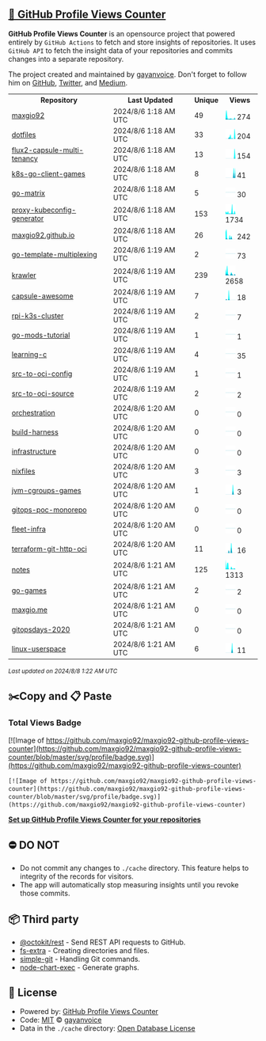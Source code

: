 ## [🚀 GitHub Profile Views Counter](https://github.com/gayanvoice/github-profile-views-counter)
**GitHub Profile Views Counter** is an opensource project that powered entirely by  `GitHub Actions` to fetch and store insights of repositories.
It uses `GitHub API` to fetch the insight data of your repositories and commits changes into a separate repository.

The project created and maintained by [gayanvoice](https://github.com/gayanvoice). Don't forget to follow him on [GitHub](https://github.com/gayanvoice), [Twitter](https://twitter.com/gayanvoice), and [Medium](https://gayanvoice.medium.com/).

<table>
	<tr>
		<th>
			Repository
		</th>
		<th>
			Last Updated
		</th>
		<th>
			Unique
		</th>
		<th>
			Views
		</th>
	</tr>
	<tr>
		<td>
			<a href="https://github.com/maxgio92/maxgio92-github-profile-views-counter/tree/master/readme/375649159/year.md">
				maxgio92
			</a>
		</td>
		<td>
			2024/8/6 1:18 AM UTC
		</td>
		<td>
			49
		</td>
		<td>
			<img alt="Response time graph" src="https://github.com/maxgio92/maxgio92-github-profile-views-counter/raw/master/graph/375649159/small/year.png" height="20"> 274
		</td>
	</tr>
	<tr>
		<td>
			<a href="https://github.com/maxgio92/maxgio92-github-profile-views-counter/tree/master/readme/257016797/year.md">
				dotfiles
			</a>
		</td>
		<td>
			2024/8/6 1:18 AM UTC
		</td>
		<td>
			33
		</td>
		<td>
			<img alt="Response time graph" src="https://github.com/maxgio92/maxgio92-github-profile-views-counter/raw/master/graph/257016797/small/year.png" height="20"> 204
		</td>
	</tr>
	<tr>
		<td>
			<a href="https://github.com/maxgio92/maxgio92-github-profile-views-counter/tree/master/readme/517970543/year.md">
				flux2-capsule-multi-tenancy
			</a>
		</td>
		<td>
			2024/8/6 1:18 AM UTC
		</td>
		<td>
			13
		</td>
		<td>
			<img alt="Response time graph" src="https://github.com/maxgio92/maxgio92-github-profile-views-counter/raw/master/graph/517970543/small/year.png" height="20"> 154
		</td>
	</tr>
	<tr>
		<td>
			<a href="https://github.com/maxgio92/maxgio92-github-profile-views-counter/tree/master/readme/502053819/year.md">
				k8s-go-client-games
			</a>
		</td>
		<td>
			2024/8/6 1:18 AM UTC
		</td>
		<td>
			8
		</td>
		<td>
			<img alt="Response time graph" src="https://github.com/maxgio92/maxgio92-github-profile-views-counter/raw/master/graph/502053819/small/year.png" height="20"> 41
		</td>
	</tr>
	<tr>
		<td>
			<a href="https://github.com/maxgio92/maxgio92-github-profile-views-counter/tree/master/readme/501820013/year.md">
				go-matrix
			</a>
		</td>
		<td>
			2024/8/6 1:18 AM UTC
		</td>
		<td>
			5
		</td>
		<td>
			<img alt="Response time graph" src="https://github.com/maxgio92/maxgio92-github-profile-views-counter/raw/master/graph/501820013/small/year.png" height="20"> 30
		</td>
	</tr>
	<tr>
		<td>
			<a href="https://github.com/maxgio92/maxgio92-github-profile-views-counter/tree/master/readme/500535851/year.md">
				proxy-kubeconfig-generator
			</a>
		</td>
		<td>
			2024/8/6 1:18 AM UTC
		</td>
		<td>
			153
		</td>
		<td>
			<img alt="Response time graph" src="https://github.com/maxgio92/maxgio92-github-profile-views-counter/raw/master/graph/500535851/small/year.png" height="20"> 1734
		</td>
	</tr>
	<tr>
		<td>
			<a href="https://github.com/maxgio92/maxgio92-github-profile-views-counter/tree/master/readme/345057328/year.md">
				maxgio92.github.io
			</a>
		</td>
		<td>
			2024/8/6 1:18 AM UTC
		</td>
		<td>
			26
		</td>
		<td>
			<img alt="Response time graph" src="https://github.com/maxgio92/maxgio92-github-profile-views-counter/raw/master/graph/345057328/small/year.png" height="20"> 242
		</td>
	</tr>
	<tr>
		<td>
			<a href="https://github.com/maxgio92/maxgio92-github-profile-views-counter/tree/master/readme/504863832/year.md">
				go-template-multiplexing
			</a>
		</td>
		<td>
			2024/8/6 1:19 AM UTC
		</td>
		<td>
			2
		</td>
		<td>
			<img alt="Response time graph" src="https://github.com/maxgio92/maxgio92-github-profile-views-counter/raw/master/graph/504863832/small/year.png" height="20"> 73
		</td>
	</tr>
	<tr>
		<td>
			<a href="https://github.com/maxgio92/maxgio92-github-profile-views-counter/tree/master/readme/450841195/year.md">
				krawler
			</a>
		</td>
		<td>
			2024/8/6 1:19 AM UTC
		</td>
		<td>
			239
		</td>
		<td>
			<img alt="Response time graph" src="https://github.com/maxgio92/maxgio92-github-profile-views-counter/raw/master/graph/450841195/small/year.png" height="20"> 2658
		</td>
	</tr>
	<tr>
		<td>
			<a href="https://github.com/maxgio92/maxgio92-github-profile-views-counter/tree/master/readme/473289750/year.md">
				capsule-awesome
			</a>
		</td>
		<td>
			2024/8/6 1:19 AM UTC
		</td>
		<td>
			7
		</td>
		<td>
			<img alt="Response time graph" src="https://github.com/maxgio92/maxgio92-github-profile-views-counter/raw/master/graph/473289750/small/year.png" height="20"> 18
		</td>
	</tr>
	<tr>
		<td>
			<a href="https://github.com/maxgio92/maxgio92-github-profile-views-counter/tree/master/readme/312805009/year.md">
				rpi-k3s-cluster
			</a>
		</td>
		<td>
			2024/8/6 1:19 AM UTC
		</td>
		<td>
			2
		</td>
		<td>
			<img alt="Response time graph" src="https://github.com/maxgio92/maxgio92-github-profile-views-counter/raw/master/graph/312805009/small/year.png" height="20"> 7
		</td>
	</tr>
	<tr>
		<td>
			<a href="https://github.com/maxgio92/maxgio92-github-profile-views-counter/tree/master/readme/450830234/year.md">
				go-mods-tutorial
			</a>
		</td>
		<td>
			2024/8/6 1:19 AM UTC
		</td>
		<td>
			1
		</td>
		<td>
			<img alt="Response time graph" src="https://github.com/maxgio92/maxgio92-github-profile-views-counter/raw/master/graph/450830234/small/year.png" height="20"> 1
		</td>
	</tr>
	<tr>
		<td>
			<a href="https://github.com/maxgio92/maxgio92-github-profile-views-counter/tree/master/readme/315283317/year.md">
				learning-c
			</a>
		</td>
		<td>
			2024/8/6 1:19 AM UTC
		</td>
		<td>
			4
		</td>
		<td>
			<img alt="Response time graph" src="https://github.com/maxgio92/maxgio92-github-profile-views-counter/raw/master/graph/315283317/small/year.png" height="20"> 35
		</td>
	</tr>
	<tr>
		<td>
			<a href="https://github.com/maxgio92/maxgio92-github-profile-views-counter/tree/master/readme/425903118/year.md">
				src-to-oci-config
			</a>
		</td>
		<td>
			2024/8/6 1:19 AM UTC
		</td>
		<td>
			1
		</td>
		<td>
			<img alt="Response time graph" src="https://github.com/maxgio92/maxgio92-github-profile-views-counter/raw/master/graph/425903118/small/year.png" height="20"> 1
		</td>
	</tr>
	<tr>
		<td>
			<a href="https://github.com/maxgio92/maxgio92-github-profile-views-counter/tree/master/readme/425904805/year.md">
				src-to-oci-source
			</a>
		</td>
		<td>
			2024/8/6 1:19 AM UTC
		</td>
		<td>
			2
		</td>
		<td>
			<img alt="Response time graph" src="https://github.com/maxgio92/maxgio92-github-profile-views-counter/raw/master/graph/425904805/small/year.png" height="20"> 2
		</td>
	</tr>
	<tr>
		<td>
			<a href="https://github.com/maxgio92/maxgio92-github-profile-views-counter/tree/master/readme/418463086/year.md">
				orchestration
			</a>
		</td>
		<td>
			2024/8/6 1:20 AM UTC
		</td>
		<td>
			0
		</td>
		<td>
			<img alt="Response time graph" src="https://github.com/maxgio92/maxgio92-github-profile-views-counter/raw/master/graph/418463086/small/year.png" height="20"> 0
		</td>
	</tr>
	<tr>
		<td>
			<a href="https://github.com/maxgio92/maxgio92-github-profile-views-counter/tree/master/readme/418468831/year.md">
				build-harness
			</a>
		</td>
		<td>
			2024/8/6 1:20 AM UTC
		</td>
		<td>
			0
		</td>
		<td>
			<img alt="Response time graph" src="https://github.com/maxgio92/maxgio92-github-profile-views-counter/raw/master/graph/418468831/small/year.png" height="20"> 0
		</td>
	</tr>
	<tr>
		<td>
			<a href="https://github.com/maxgio92/maxgio92-github-profile-views-counter/tree/master/readme/418463451/year.md">
				infrastructure
			</a>
		</td>
		<td>
			2024/8/6 1:20 AM UTC
		</td>
		<td>
			0
		</td>
		<td>
			<img alt="Response time graph" src="https://github.com/maxgio92/maxgio92-github-profile-views-counter/raw/master/graph/418463451/small/year.png" height="20"> 0
		</td>
	</tr>
	<tr>
		<td>
			<a href="https://github.com/maxgio92/maxgio92-github-profile-views-counter/tree/master/readme/323969685/year.md">
				nixfiles
			</a>
		</td>
		<td>
			2024/8/6 1:20 AM UTC
		</td>
		<td>
			3
		</td>
		<td>
			<img alt="Response time graph" src="https://github.com/maxgio92/maxgio92-github-profile-views-counter/raw/master/graph/323969685/small/year.png" height="20"> 3
		</td>
	</tr>
	<tr>
		<td>
			<a href="https://github.com/maxgio92/maxgio92-github-profile-views-counter/tree/master/readme/381418685/year.md">
				jvm-cgroups-games
			</a>
		</td>
		<td>
			2024/8/6 1:20 AM UTC
		</td>
		<td>
			1
		</td>
		<td>
			<img alt="Response time graph" src="https://github.com/maxgio92/maxgio92-github-profile-views-counter/raw/master/graph/381418685/small/year.png" height="20"> 3
		</td>
	</tr>
	<tr>
		<td>
			<a href="https://github.com/maxgio92/maxgio92-github-profile-views-counter/tree/master/readme/351128125/year.md">
				gitops-poc-monorepo
			</a>
		</td>
		<td>
			2024/8/6 1:20 AM UTC
		</td>
		<td>
			0
		</td>
		<td>
			<img alt="Response time graph" src="https://github.com/maxgio92/maxgio92-github-profile-views-counter/raw/master/graph/351128125/small/year.png" height="20"> 0
		</td>
	</tr>
	<tr>
		<td>
			<a href="https://github.com/maxgio92/maxgio92-github-profile-views-counter/tree/master/readme/343485170/year.md">
				fleet-infra
			</a>
		</td>
		<td>
			2024/8/6 1:20 AM UTC
		</td>
		<td>
			0
		</td>
		<td>
			<img alt="Response time graph" src="https://github.com/maxgio92/maxgio92-github-profile-views-counter/raw/master/graph/343485170/small/year.png" height="20"> 0
		</td>
	</tr>
	<tr>
		<td>
			<a href="https://github.com/maxgio92/maxgio92-github-profile-views-counter/tree/master/readme/330775340/year.md">
				terraform-git-http-oci
			</a>
		</td>
		<td>
			2024/8/6 1:20 AM UTC
		</td>
		<td>
			11
		</td>
		<td>
			<img alt="Response time graph" src="https://github.com/maxgio92/maxgio92-github-profile-views-counter/raw/master/graph/330775340/small/year.png" height="20"> 16
		</td>
	</tr>
	<tr>
		<td>
			<a href="https://github.com/maxgio92/maxgio92-github-profile-views-counter/tree/master/readme/509963290/year.md">
				notes
			</a>
		</td>
		<td>
			2024/8/6 1:21 AM UTC
		</td>
		<td>
			125
		</td>
		<td>
			<img alt="Response time graph" src="https://github.com/maxgio92/maxgio92-github-profile-views-counter/raw/master/graph/509963290/small/year.png" height="20"> 1313
		</td>
	</tr>
	<tr>
		<td>
			<a href="https://github.com/maxgio92/maxgio92-github-profile-views-counter/tree/master/readme/328038400/year.md">
				go-games
			</a>
		</td>
		<td>
			2024/8/6 1:21 AM UTC
		</td>
		<td>
			2
		</td>
		<td>
			<img alt="Response time graph" src="https://github.com/maxgio92/maxgio92-github-profile-views-counter/raw/master/graph/328038400/small/year.png" height="20"> 2
		</td>
	</tr>
	<tr>
		<td>
			<a href="https://github.com/maxgio92/maxgio92-github-profile-views-counter/tree/master/readme/318601987/year.md">
				maxgio.me
			</a>
		</td>
		<td>
			2024/8/6 1:21 AM UTC
		</td>
		<td>
			0
		</td>
		<td>
			<img alt="Response time graph" src="https://github.com/maxgio92/maxgio92-github-profile-views-counter/raw/master/graph/318601987/small/year.png" height="20"> 0
		</td>
	</tr>
	<tr>
		<td>
			<a href="https://github.com/maxgio92/maxgio92-github-profile-views-counter/tree/master/readme/312557619/year.md">
				gitopsdays-2020
			</a>
		</td>
		<td>
			2024/8/6 1:21 AM UTC
		</td>
		<td>
			0
		</td>
		<td>
			<img alt="Response time graph" src="https://github.com/maxgio92/maxgio92-github-profile-views-counter/raw/master/graph/312557619/small/year.png" height="20"> 0
		</td>
	</tr>
	<tr>
		<td>
			<a href="https://github.com/maxgio92/maxgio92-github-profile-views-counter/tree/master/readme/312018857/year.md">
				linux-userspace
			</a>
		</td>
		<td>
			2024/8/6 1:21 AM UTC
		</td>
		<td>
			6
		</td>
		<td>
			<img alt="Response time graph" src="https://github.com/maxgio92/maxgio92-github-profile-views-counter/raw/master/graph/312018857/small/year.png" height="20"> 11
		</td>
	</tr>
</table>

<small><i>Last updated on 2024/8/8 1:22 AM UTC</i></small>

## ✂️Copy and 📋 Paste
### Total Views Badge
[![Image of https://github.com/maxgio92/maxgio92-github-profile-views-counter](https://github.com/maxgio92/maxgio92-github-profile-views-counter/blob/master/svg/profile/badge.svg)](https://github.com/maxgio92/maxgio92-github-profile-views-counter)

```readme
[![Image of https://github.com/maxgio92/maxgio92-github-profile-views-counter](https://github.com/maxgio92/maxgio92-github-profile-views-counter/blob/master/svg/profile/badge.svg)](https://github.com/maxgio92/maxgio92-github-profile-views-counter)
```
[**Set up GitHub Profile Views Counter for your repositories**](https://github.com/gayanvoice/github-profile-views-counter)
## ⛔ DO NOT
- Do not commit any changes to `./cache` directory. This feature helps to integrity of the records for visitors.
- The app will automatically stop measuring insights until you revoke those commits.
## 📦 Third party

- [@octokit/rest](https://www.npmjs.com/package/@octokit/rest) - Send REST API requests to GitHub.
- [fs-extra](https://www.npmjs.com/package/fs-extra) - Creating directories and files.
- [simple-git](https://www.npmjs.com/package/simple-git) - Handling Git commands.
- [node-chart-exec](https://www.npmjs.com/package/node-chart-exec) - Generate graphs.
## 📄 License
- Powered by: [GitHub Profile Views Counter](https://github.com/gayanvoice/github-profile-views-counter)
- Code: [MIT](./LICENSE) © [gayanvoice](https://github.com/gayanvoice)
- Data in the `./cache` directory: [Open Database License](https://opendatacommons.org/licenses/odbl/1-0/)